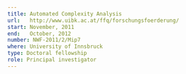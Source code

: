 ```yaml
---
title: Automated Complexity Analysis
url:   http://www.uibk.ac.at/ffq/forschungsfoerderung/
start: November, 2011
end:   October, 2012
number: NWF-2011/2/Mip7
where: University of Innsbruck
type: Doctoral fellowship
role: Principal investigator
---
```

